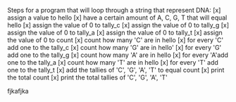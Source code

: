 Steps for a program that will loop through a string that represent DNA:
[x] assign a value to hello
[x] have a certain amount of A, C, G, T that will equal hello
[x] assign the value of 0 to tally_c
[x] assign the value of 0 to tally_g
[x] assign the value of 0 to tally_a
[x] assign the value of 0 to tally_t
[x] assign the value of 0 to count
[x] count how many 'C' are in hello
[x] for every 'C' add one to the tally_c
[x] count how many 'G' are in hello'
[x] for every 'G' add one to the tally_g
[x] count how many 'A' are in hello
[x] for every 'A'add one to the tally_a
[x] count how many 'T' are in hello
[x] for every 'T' add one to the tally_t
[x] add the tallies of 'C', 'G', 'A', 'T' to equal count
[x] print the total count
[x] print the total tallies of 'C', 'G', 'A', 'T'

fjkafjka
